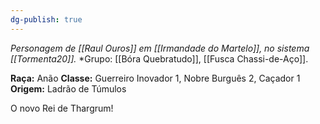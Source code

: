 ```yaml
---
dg-publish: true
---
```

*Personagem de [[Raul Ouros]] em [[Irmandade do Martelo]], no sistema [[Tormenta20]].*
*Grupo:  [[Bóra Quebratudo]], [[Fusca Chassi-de-Aço]].

**Raça:** Anão
**Classe:** Guerreiro Inovador 1, Nobre Burguês 2, Caçador 1
**Origem:** Ladrão de Túmulos

O novo Rei de Thargrum!
